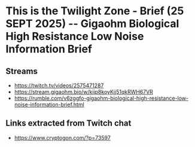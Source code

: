 # This is the Twilight Zone - Brief (25 SEPT 2025) -- Gigaohm Biological High Resistance Low Noise Information Brief

## Streams
- https://twitch.tv/videos/2575471287
- https://stream.gigaohm.bio/w/kijp8koyKjj51qkRWH67VR
- https://rumble.com/v6zggfo-gigaohm-biological-high-resistance-low-noise-information-brief.html

## Links extracted from Twitch chat
- https://www.cryptogon.com/?p=73597

